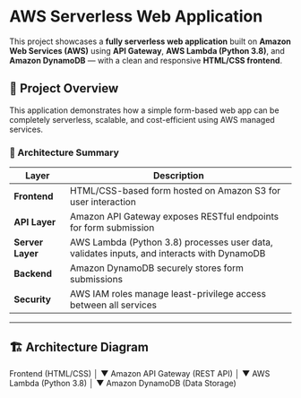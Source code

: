 # AWS Serverless Web Application 

This project showcases a **fully serverless web application** built on **Amazon Web Services (AWS)** using **API Gateway**, **AWS Lambda (Python 3.8)**, and **Amazon DynamoDB** — with a clean and responsive **HTML/CSS frontend**.

## 🚀 Project Overview

This application demonstrates how a simple form-based web app can be completely serverless, scalable, and cost-efficient using AWS managed services.

### 🧱 Architecture Summary

| Layer | Description |
|-------|--------------|
| **Frontend** | HTML/CSS-based form hosted on Amazon S3 for user interaction |
| **API Layer** | Amazon API Gateway exposes RESTful endpoints for form submission |
| **Server Layer** | AWS Lambda (Python 3.8) processes user data, validates inputs, and interacts with DynamoDB |
| **Backend** | Amazon DynamoDB securely stores form submissions |
| **Security** | AWS IAM roles manage least-privilege access between all services |

---

## 🏗️ Architecture Diagram
Frontend (HTML/CSS)
│
▼
Amazon API Gateway (REST API)
│
▼
AWS Lambda (Python 3.8)
│
▼
Amazon DynamoDB (Data Storage)
